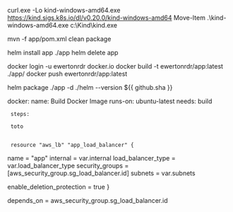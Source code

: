curl.exe -Lo kind-windows-amd64.exe https://kind.sigs.k8s.io/dl/v0.20.0/kind-windows-amd64
Move-Item .\kind-windows-amd64.exe c:\Kind\kind.exe

mvn -f app/pom.xml clean package

helm install app ./app
helm delete app

docker login -u ewertonrdr  docker.io
docker build -t ewertonrdr/app:latest ./app/
docker push ewertonrdr/app:latest


helm package ./app -d ./helm --version ${{ github.sha }}


  docker:
     name: Build Docker Image
     runs-on: ubuntu-latest
     needs: build

     steps: 

     toto


     resource "aws_lb" "app_load_balancer" {
  name               = "app"
  internal           = var.internal
  load_balancer_type = var.load_balancer_type
  security_groups    = [aws_security_group.sg_load_balancer.id]
  subnets            = var.subnets

  enable_deletion_protection = true
}

depends_on = aws_security_group.sg_load_balancer.id



